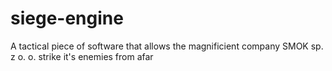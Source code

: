 # siege-engine
A tactical piece of software that allows the magnificient company SMOK sp. z o. o. strike it's enemies from afar
